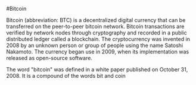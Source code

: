 #Bitcoin

Bitcoin (abbreviation: BTC) is a decentralized digital currency that can be transferred on the peer-to-peer bitcoin network. Bitcoin transactions are verified by network nodes through cryptography and recorded in a public distributed ledger called a blockchain. The cryptocurrency was invented in 2008 by an unknown person or group of people using the name Satoshi Nakamoto. The currency began use in 2009, when its implementation was released as open-source software.

The word "bitcoin" was defined in a white paper published on October 31, 2008. It is a compound of the words bit and coin
